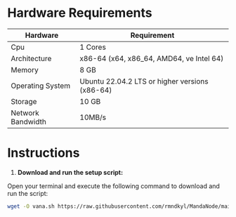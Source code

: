 # Hardware Requirements
| Hardware | Requirement |
| ------------- | ---------------- |
Cpu | 1 Cores
Architecture | x86-64 (x64, x86_64, AMD64, ve Intel 64)
Memory | 8 GB
Operating System | Ubuntu 22.04.2 LTS or higher versions (x86-64)
Storage | 10 GB
Network Bandwidth | 10MB/s 

# Instructions

1. **Download and run the setup script:**

Open your terminal and execute the following command to download and run the script:

   ```sh
   wget -O vana.sh https://raw.githubusercontent.com/rmndkyl/MandaNode/main/Vana-Nodes/vana.sh && chmod +x vana.sh && sed -i 's/\r$//' vana.sh && ./vana.sh
   ```